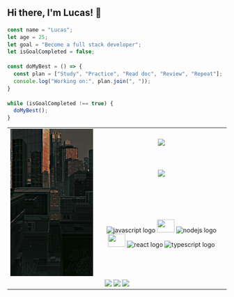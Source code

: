 ## Hi there, I'm Lucas! 👋

```js
const name = "Lucas";
let age = 25;
let goal = "Become a full stack developer";
let isGoalCompleted = false;

const doMyBest = () => {
  const plan = ["Study", "Practice", "Read doc", "Review", "Repeat"];
  console.log("Working on:", plan.join(", "));
}

while (isGoalCompleted !== true) {
  doMyBest();
}
```
<table border="0" align="center" cellpadding="10">
  <tr>
    <td align="center" width="324" rowspan="3" border="0">
      <img src="city.jpg" style="width: 800px;">
    </td>
    <td align="center" width="440" border="0">
      <img src="https://github-readme-stats.vercel.app/api?username=lcscostadev&show_icons=true&theme=gotham&include_all_commits=true&count_private=true"/>
    </td>
  </tr>
  <tr>
    <td align="center" width="440" border="0">
      <img src="https://github-readme-stats.vercel.app/api/top-langs/?username=lcscostadev&layout=compact&langs_count=7&theme=gotham" style="width:440px;">
    </td>
  </tr>
  <!-- Nova linha -->
  <tr>
    <td align="center" width="324" border="0" colspan="2">
        <img src="https://cdn.jsdelivr.net/gh/devicons/devicon/icons/javascript/javascript-original.svg" height="30" width="40" alt="javascript logo"  />
    <img src="https://cdn.jsdelivr.net/gh/devicons/devicon@latest/icons/python/python-original.svg" height="30" width="40"/>
    <img src="https://cdn.jsdelivr.net/gh/devicons/devicon/icons/nodejs/nodejs-original.svg" height="30" width="40" alt="nodejs logo"  />
    <img src="https://cdn.jsdelivr.net/gh/devicons/devicon@latest/icons/tailwindcss/tailwindcss-original.svg" height="30" width="40"/>
    <img src="https://cdn.jsdelivr.net/gh/devicons/devicon/icons/react/react-original.svg" height="30" width="40" alt="react logo"  />
    <img src="https://cdn.jsdelivr.net/gh/devicons/devicon/icons/typescript/typescript-original.svg" height="30" width="40" alt="typescript logo"  />
    </td>
  </tr>
  <tr>
    <td align="center" width="440" border="0" colspan="2">
      <a href="https://instagram.com/lcs_csta" target="_blank"><img src="https://img.shields.io/badge/-Instagram-%23E4405F?style=for-the-badge&logo=instagram&logoColor=white" target="_blank"></a>
    <a href="https://www.twitter.com/controlpluscode" target="_blank"><img src="https://img.shields.io/badge/Twitter-1DA1F2?style=for-the-badge&logo=twitter&logoColor=white"></a> 
    <a href="https://www.linkedin.com/in/lcscostadev" target="_blank"><img src="https://img.shields.io/badge/-LinkedIn-%230077B5?style=for-the-badge&logo=linkedin&logoColor=white" target="_blank"></a> 
    </td>
  </tr>
</table>



